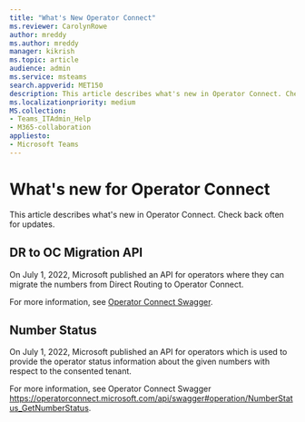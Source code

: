 ```yaml
---
title: "What's New Operator Connect"
ms.reviewer: CarolynRowe 
author: mreddy
ms.author: mreddy
manager: kikrish
ms.topic: article
audience: admin
ms.service: msteams
search.appverid: MET150
description: This article describes what's new in Operator Connect. Check back often for updates.
ms.localizationpriority: medium
MS.collection: 
- Teams_ITAdmin_Help
- M365-collaboration
appliesto: 
- Microsoft Teams
---
```


# What's new for Operator Connect

This article describes what's new in Operator Connect. Check back often for updates.

## DR to OC Migration API

On July 1, 2022, Microsoft published an API for operators where they can migrate the numbers from Direct Routing to Operator Connect. 

For more information, see [Operator Connect Swagger](https://operatorconnect.microsoft.com/api/swagger#tag/TnMigration-(New)).

## Number Status

On July 1, 2022, Microsoft published an API for operators which is used to provide the operator status information about the given numbers with respect to the consented tenant.

For more information, see Operator Connect Swagger https://operatorconnect.microsoft.com/api/swagger#operation/NumberStatus_GetNumberStatus.
